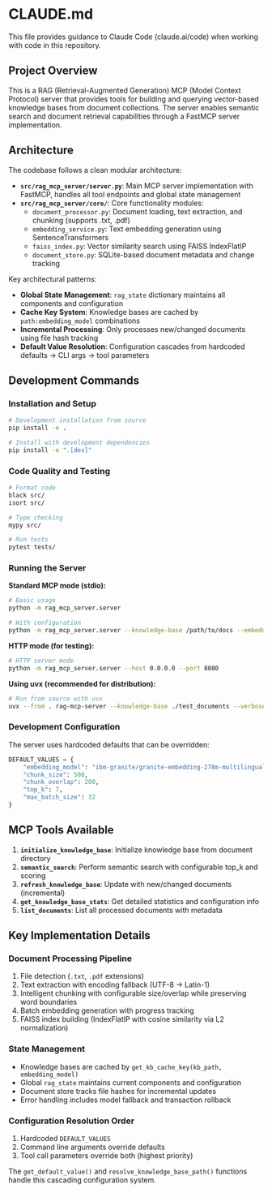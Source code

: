 # CLAUDE.md

This file provides guidance to Claude Code (claude.ai/code) when working with code in this repository.

## Project Overview

This is a RAG (Retrieval-Augmented Generation) MCP (Model Context Protocol) server that provides tools for building and querying vector-based knowledge bases from document collections. The server enables semantic search and document retrieval capabilities through a FastMCP server implementation.

## Architecture

The codebase follows a clean modular architecture:

- **`src/rag_mcp_server/server.py`**: Main MCP server implementation with FastMCP, handles all tool endpoints and global state management
- **`src/rag_mcp_server/core/`**: Core functionality modules:
  - `document_processor.py`: Document loading, text extraction, and chunking (supports .txt, .pdf)
  - `embedding_service.py`: Text embedding generation using SentenceTransformers
  - `faiss_index.py`: Vector similarity search using FAISS IndexFlatIP
  - `document_store.py`: SQLite-based document metadata and change tracking

Key architectural patterns:
- **Global State Management**: `rag_state` dictionary maintains all components and configuration
- **Cache Key System**: Knowledge bases are cached by `path:embedding_model` combinations
- **Incremental Processing**: Only processes new/changed documents using file hash tracking
- **Default Value Resolution**: Configuration cascades from hardcoded defaults → CLI args → tool parameters

## Development Commands

### Installation and Setup
```bash
# Development installation from source
pip install -e .

# Install with development dependencies
pip install -e ".[dev]"
```

### Code Quality and Testing
```bash
# Format code
black src/
isort src/

# Type checking
mypy src/

# Run tests
pytest tests/
```

### Running the Server

**Standard MCP mode (stdio):**
```bash
# Basic usage
python -m rag_mcp_server.server

# With configuration
python -m rag_mcp_server.server --knowledge-base /path/to/docs --embedding-model "all-MiniLM-L6-v2" --chunk-size 800 --verbose
```

**HTTP mode (for testing):**
```bash
# HTTP server mode
python -m rag_mcp_server.server --host 0.0.0.0 --port 8080
```

**Using uvx (recommended for distribution):**
```bash
# Run from source with uvx
uvx --from . rag-mcp-server --knowledge-base ./test_documents --verbose
```

### Development Configuration

The server uses hardcoded defaults that can be overridden:
```python
DEFAULT_VALUES = {
    "embedding_model": "ibm-granite/granite-embedding-278m-multilingual",
    "chunk_size": 500,
    "chunk_overlap": 200,
    "top_k": 7,
    "max_batch_size": 32
}
```

## MCP Tools Available

1. **`initialize_knowledge_base`**: Initialize knowledge base from document directory
2. **`semantic_search`**: Perform semantic search with configurable top_k and scoring
3. **`refresh_knowledge_base`**: Update with new/changed documents (incremental)
4. **`get_knowledge_base_stats`**: Get detailed statistics and configuration info
5. **`list_documents`**: List all processed documents with metadata

## Key Implementation Details

### Document Processing Pipeline
1. File detection (`.txt`, `.pdf` extensions)
2. Text extraction with encoding fallback (UTF-8 → Latin-1)
3. Intelligent chunking with configurable size/overlap while preserving word boundaries
4. Batch embedding generation with progress tracking
5. FAISS index building (IndexFlatIP with cosine similarity via L2 normalization)

### State Management
- Knowledge bases are cached by `get_kb_cache_key(kb_path, embedding_model)`
- Global `rag_state` maintains current components and configuration
- Document store tracks file hashes for incremental updates
- Error handling includes model fallback and transaction rollback

### Configuration Resolution Order
1. Hardcoded `DEFAULT_VALUES`
2. Command line arguments override defaults
3. Tool call parameters override both (highest priority)

The `get_default_value()` and `resolve_knowledge_base_path()` functions handle this cascading configuration system.